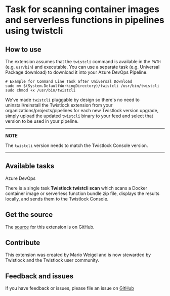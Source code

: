 # Task for scanning container images and serverless functions in pipelines using twistcli

## How to use
The extension assumes that the `twistcli` command is available in the `PATH` (e.g. `usr/bin`) and executable. You can use a separate task (e.g. Universal Package download) to download it into your Azure DevOps Pipeline.

```
# Example for Command Line Task after Universal Download
sudo mv $(System.DefaultWorkingDirectory)/twistcli /usr/bin/twistcli
sudo chmod +x /usr/bin/twistcli
```

 We've made `twistcli` pluggable by design so there's no need to uninstall/reinstall the Twistlock extension from your organizations/projects/pipelines for each new Twistlock version upgrade, simply upload the updated `twistcli` binary to your feed and select that version to be used in your pipeline.

---
**NOTE**

The `twistcli` version needs to match the Twistlock Console version.

---

## Available tasks

Azure DevOps

There is a single task **Twistlock twistcli scan** which scans a Docker container image or serverless function bundle zip file, displays the results locally, and sends them to the Twistlock Console.

## Get the source

The [source](https://github.com/twistlock/sample-code/tree/master/CI/Azure%20DevOps/Extensions/azure-devops-twistcli-task) for this extension is on GitHub.

## Contribute

This extension was created by Mario Weigel and is now stewarded by Twistlock and the Twistlock user community.

## Feedback and issues

If you have feedback or issues, please file an issue on [GitHub](https://github.com/twistlock/sample-code/issues)

